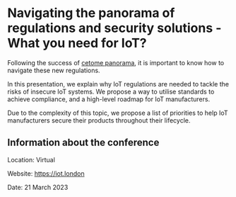 # Navigating the panorama of regulations and security solutions - What you need for IoT?
Following the success of [cetome panorama](https://cetome.com/panorama), it is important to know how to navigate these new regulations.

In this presentation, we explain why IoT regulations are needed to tackle the risks of insecure IoT systems. We propose a way to utilise standards to achieve compliance, and a high-level roadmap for IoT manufacturers.

Due to the complexity of this topic, we propose a list of priorities to help IoT manufacturers secure their products throughout their lifecycle.

## Information about the conference
Location: Virtual

Website: https://iot.london

Date: 21 March 2023
